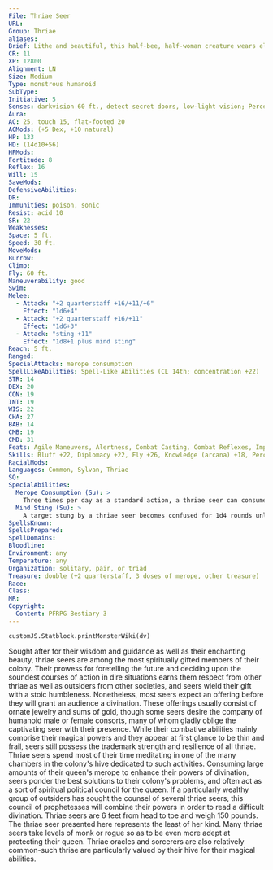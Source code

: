 ```yaml
---
File: Thriae Seer
URL: 
Group: Thriae
aliases: 
Brief: Lithe and beautiful, this half-bee, half-woman creature wears elaborate makeup and wields an ornate staff.
CR: 11
XP: 12800
Alignment: LN
Size: Medium
Type: monstrous humanoid
SubType: 
Initiative: 5
Senses: darkvision 60 ft., detect secret doors, low-light vision; Perception +27
Aura: 
AC: 25, touch 15, flat-footed 20
ACMods: (+5 Dex, +10 natural)
HP: 133
HD: (14d10+56)
HPMods: 
Fortitude: 8
Reflex: 16
Will: 15
SaveMods: 
DefensiveAbilities: 
DR: 
Immunities: poison, sonic
Resist: acid 10
SR: 22
Weaknesses: 
Space: 5 ft.
Speed: 30 ft.
MoveMods: 
Burrow: 
Climb: 
Fly: 60 ft.
Maneuverability: good
Swim: 
Melee: 
  - Attack: "+2 quarterstaff +16/+11/+6"
    Effect: "1d6+4"
  - Attack: "+2 quarterstaff +16/+11"
    Effect: "1d6+3"
  - Attack: "sting +11"
    Effect: "1d8+1 plus mind sting"
Reach: 5 ft.
Ranged: 
SpecialAttacks: merope consumption
SpellLikeAbilities: Spell-Like Abilities (CL 14th; concentration +22)  Constant-detect secret doors  At Will-calm emotions (DC 20), detect thoughts (DC 20), sound burst (DC 20)  3/day-divination, invisibility purge, locate object, misdirection (DC 20), symbol of sleep (DC 23)  1/day-summon bees (level 5, 1d3 giant queen bees or 1d4 wasp swarms), true seeing
STR: 14
DEX: 20
CON: 19
INT: 19
WIS: 22
CHA: 27
BAB: 14
CMB: 19
CMD: 31
Feats: Agile Maneuvers, Alertness, Combat Casting, Combat Reflexes, Improved Two-Weapon Fighting, Lightning Reflexes, Two-Weapon Fighting
Skills: Bluff +22, Diplomacy +22, Fly +26, Knowledge (arcana) +18, Perception +27, Sense Motive +24, Spellcraft +18, Use Magic Device +22
RacialMods: 
Languages: Common, Sylvan, Thriae
SQ: 
SpecialAbilities:
  Merope Consumption (Su): >
    Three times per day as a standard action, a thriae seer can consume a dose of merope in order to further tap into her spiritual powers for 1d6+3 rounds. Starting on the round after she consumes the merope, the  thriae seer gains an insight bonus to her AC and on damage done with melee attacks equal to her Wisdom modifier (+6 for most thriae seers).
  Mind Sting (Su): >
    A target stung by a thriae seer becomes confused for 1d4 rounds unless it makes a successful DC 21 Will save. This is a mind-affecting effect. The save DC is Constitution-based.
SpellsKnown: 
SpellsPrepared: 
SpellDomains: 
Bloodline: 
Environment: any
Temperature: any
Organization: solitary, pair, or triad
Treasure: double (+2 quarterstaff, 3 doses of merope, other treasure)
Race: 
Class: 
MR: 
Copyright:
  Content: PFRPG Bestiary 3
---
```

```dataviewjs
customJS.Statblock.printMonsterWiki(dv)
```
Sought after for their wisdom and guidance as well as their enchanting beauty, thriae seers are among the most spiritually gifted members of their colony. Their prowess for foretelling the future and deciding upon the soundest courses of action in dire situations earns them respect from other thriae as well as outsiders from other societies, and seers wield their gift with a stoic humbleness. Nonetheless, most seers expect an offering before they will grant an audience a divination. These offerings usually consist of ornate jewelry and sums of gold, though some seers desire the company of humanoid male or female consorts, many of whom gladly oblige the captivating seer with their presence.  While their combative abilities mainly comprise their magical powers and they appear at first glance to be thin and frail, seers still possess the trademark strength and resilience of all thriae.  Thriae seers spend most of their time meditating in one of the many chambers in the colony's hive dedicated to such activities. Consuming large amounts of their queen's merope to enhance their powers of divination, seers ponder the best solutions to their colony's problems, and often act as a sort of spiritual political council for the queen. If a particularly wealthy group of outsiders has sought the counsel of several thriae seers, this council of prophetesses will combine their powers in order to read a difficult divination.  Thriae seers are 6 feet from head to toe and weigh 150 pounds. The thriae seer presented here represents the least of her kind. Many thriae seers take levels of monk or rogue so as to be even more adept at protecting their queen. Thriae oracles and sorcerers are also relatively common-such thriae are particularly valued by their hive for their magical abilities.
